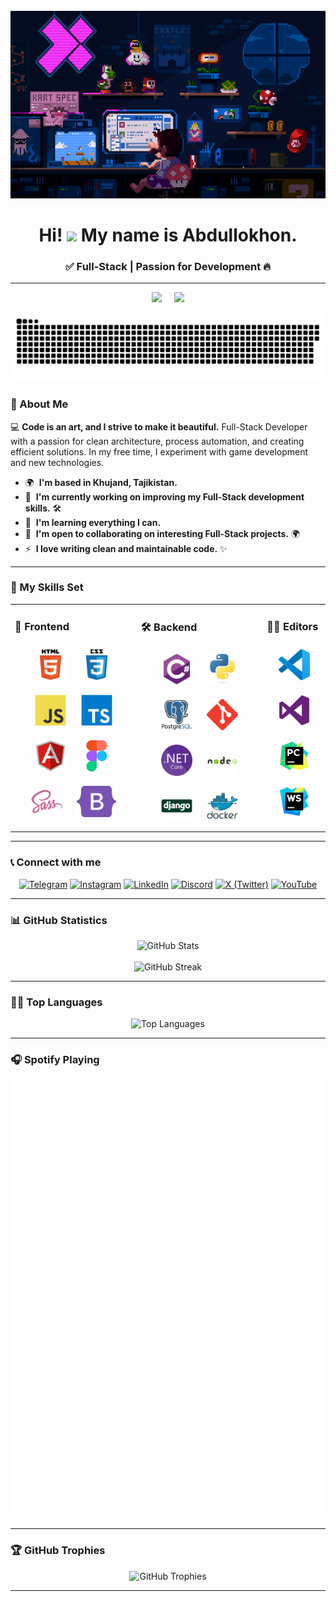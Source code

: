 <br clear="both">

<div align="center">
  <img height="300" width="600" src="assets/my_gif.gif" />
</div>

<h1 align="center">Hi! <img src="https://user-images.githubusercontent.com/18350557/176309783-0785949b-9127-417c-8b55-ab5a4333674e.gif" width="30"> My name is Abdullokhon.</h1>
<h3 align="center">✅ Full-Stack | Passion for Development 🔥</h3>

---

<div align="center">
  <img src="https://custom-icon-badges.demolab.com/github/followers/abdullokhonz?color=red&style=rounded&label=Followers" />
  &nbsp;&nbsp;&nbsp;
  <img src="https://komarev.com/ghpvc/?username=abdullokhonz&color=red&style=rounded&label=Profile%20Views" />
</div>

<p align="center">
 <img width="600" src="assets/github-snake.svg" alt="snake"/>
</p>

### 📌 About Me

💻 **Code is an art, and I strive to make it beautiful.** Full-Stack Developer with a passion for clean architecture, process automation, and creating efficient solutions. In my free time, I experiment with game development and new technologies.  

* 🌍  **I'm based in Khujand, Tajikistan.**  
* 🚀  **I'm currently working on improving my Full-Stack development skills.** 🛠️  
* 🧠  **I'm learning everything I can.**  
* 🤝  **I'm open to collaborating on interesting Full-Stack projects.** 🌍  
* ⚡  **I love writing clean and maintainable code.** ✨

---

### 💪 My Skills Set

<table><tr><td valign="top" width="40%">  

### 🎨 Frontend  

<div align="center">  
<a href="https://en.wikipedia.org/wiki/HTML5" target="_blank"><img style="margin: 10px" src="assets/skills/html5.svg" alt="HTML5" height="50" /></a>  
<a href="https://www.w3schools.com/css/" target="_blank"><img style="margin: 10px" src="assets/skills/css3.svg" alt="CSS3" height="50" /></a>  
<a href="https://www.javascript.com/" target="_blank"><img style="margin: 10px" src="assets/skills/javascript.svg" alt="JavaScript" height="50" /></a>  
<a href="https://www.typescriptlang.org/" target="_blank"><img style="margin: 10px" src="assets/skills/typescript.svg" alt="TypeScript" height="50" /></a>  
<a href="https://angular.io/" target="_blank"><img style="margin: 10px" src="assets/skills/angular.svg" alt="Angular" height="50" /></a>  
<a href="https://www.figma.com/" target="_blank"><img style="margin: 10px" src="assets/skills/figma.svg" alt="Figma" height="50" /></a>  
<a href="https://sass-lang.com/" target="_blank"><img style="margin: 10px" src="assets/skills/sass.svg" alt="Sass" height="50" /></a>  
<a href="https://getbootstrap.com/" target="_blank"><img style="margin: 10px" src="assets/skills/bootstrap5.svg" alt="Bootstrap" height="50" /></a>  
</div>

</td><td valign="top" width="40%">

### 🛠 Backend  

<div align="center">  
<a href="https://docs.microsoft.com/en-us/dotnet/csharp/" target="_blank"><img style="margin: 10px" src="assets/skills/csharp.svg" alt="C#" height="50" /></a>  
<a href="https://www.python.org/" target="_blank"><img style="margin: 10px" src="assets/skills/python.svg" alt="Python" height="50" /></a>  
<a href="https://www.postgresql.org/" target="_blank"><img style="margin: 10px" src="assets/skills/postgresql.svg" alt="PostgreSQL" height="50" /></a>  
<a href="https://github.com/" target="_blank"><img style="margin: 10px" src="assets/skills/git.svg" alt="Git" height="50" /></a>  
<a href="https://dotnet.microsoft.com/download" target="_blank"><img style="margin: 10px" src="assets/skills/dotnetcore.png" alt=".Net Core" height="50" /></a>  
<a href="https://nodejs.org/" target="_blank"><img style="margin: 10px" src="assets/skills/nodejs.svg" alt="Node.js" height="50" /></a>  
<a href="https://www.djangoproject.com/" target="_blank"><img style="margin: 10px" src="assets/skills/django.svg" alt="Django" height="50" /></a>  
<a href="https://www.docker.com/" target="_blank"><img style="margin: 10px" src="assets/skills/docker.svg" alt="Docker" height="50" /></a>  
</div>

</td><td valign="top" width="20%">

### 🧑‍💻 Editors  

<div align="center">  
<a href="https://code.visualstudio.com/" target="_blank"><img style="margin: 10px" src="assets/editors/VisualStudioCode.svg" alt="VisualStudioCode" height="50" /></a>
<a href="https://visualstudio.microsoft.com/" target="_blank"><img style="margin: 10px" src="assets/editors/VisualStudio.svg" alt="VisualStudio" height="50" /></a>
<a href="https://www.jetbrains.com/pycharm/" target="_blank"><img style="margin: 10px" src="assets/editors/PyCharm.svg" alt="PyCharm" height="50" /></a>
<a href="https://www.jetbrains.com/webstorm/" target="_blank"><img style="margin: 10px" src="assets/editors/WebStorm.svg" alt="WebStorm" height="50" /></a>
</div>

</td></tr></table>

---

### 📞 Connect with me  

<div align="center">
  <a href="https://t.me/abdullokhonz"><img src="https://img.icons8.com/fluency/48/telegram-app.png" alt="Telegram"/></a>
  <a href="https://www.instagram.com/abdullokhonz"><img src="https://img.icons8.com/fluency/48/instagram-new.png" alt="Instagram"/></a>
  <a href="https://www.linkedin.com/in/abdullokhon-ghaibulloev-a24a8430a"><img src="https://img.icons8.com/fluency/48/linkedin.png" alt="LinkedIn"/></a>
  <a href="https://discord.com/users/1338846895707000862"><img src="https://img.icons8.com/fluency/48/discord.png" alt="Discord"/></a>
  <a href="https://x.com/abdullokhonz"><img src="https://img.icons8.com/ios-filled/50/x.png" alt="X (Twitter)"/></a>
  <a href="https://www.youtube.com/@abdullokhonz"><img src="https://img.icons8.com/fluency/48/youtube-play.png" alt="YouTube"/></a>
</div>

---

### 📊 GitHub Statistics

<div align="center">
  <img src="https://github-readme-stats.vercel.app/api?username=abdullokhonz&show_icons=true&theme=radical" alt="GitHub Stats" />
  <br><br>
  <img src="https://github-readme-streak-stats.herokuapp.com/?user=abdullokhonz&theme=radical" alt="GitHub Streak" />
</div>

---

### 🧑‍💻 Top Languages

<div align="center">
  <img src="https://github-readme-stats.vercel.app/api/top-langs/?username=abdullokhonz&layout=pie&theme=radical" alt="Top Languages" />
</div>

---

### 🎧 Spotify Playing

<!-- ![spotify-github-profile](/img/default.svg) -->
<div align="center">
  <img src="/img/default_test.svg" alt="spotify_eminem_godzilla">
</div>

---

### 🏆 GitHub Trophies

<div align="center">
  <img src="https://github-profile-trophy.vercel.app/?username=abdullokhonz&theme=radical&column=4&no-frame=false&no-bg=false" alt="GitHub Trophies" />
</div>

---
